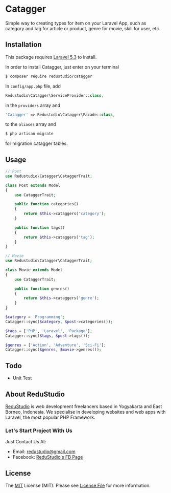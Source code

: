 # Catagger

Simple way to creating types for item on your Laravel App, such as category and tag for article or product, genre for movie, skill for user, etc.

## Installation

This package requires [Laravel 5.3][laravel-install-link] to install.

In order to install Catagger, just enter on your terminal

```bash
$ composer require redustudio/catagger
```

In `config/app.php` file, add

```php
Redustudio\Catagger\ServiceProvider::class,
```

in the `providers` array and

```php
'Catagger' => Redustudio\Catagger\Facade::class,
```

to the `aliases` array and

```bash
$ php artisan migrate
```

for migration catagger tables.

## Usage

```php
// Post
use Redustudio\Catagger\CataggerTrait;

class Post extends Model
{
    use CataggerTrait;

    public function categories()
    {
        return $this->cataggers('category');
    }

    public function tags()
    {
        return $this->cataggers('tag');
    }
}

// Movie
use Redustudio\Catagger\CataggerTrait;

class Movie extends Model
{
    use CataggerTrait;

    public function genres()
    {
        return $this->cataggers('genre');
    }
}
```

```php
$category = 'Programming';
Catagger::sync($category, $post->categories());

$tags = ['PHP', 'Laravel', 'Package'];
Catagger::sync($tags, $post->tags());

$genres = ['Action', 'Adventure', 'Sci-Fi'];
Catagger::sync($genres, $movie->genres());
```

## Todo

- Unit Test

## About ReduStudio

[ReduStudio][homepage] is web development freelancers based in Yogyakarta and East Borneo, Indonesia. We specialise in developing websites and web apps with Laravel, the most popular PHP Framework.

### Let's Start Project With Us

Just Contact Us At:
- Email: [redustudio@gmail.com][mailto]
- Facebook: [ReduStudio's FB Page][fbpage]

## License
The [MIT][mitlink] License (MIT). Please see [License File](LICENSE.md) for more information.


[laravel-install-link]: https://laravel.com/docs/5.3#installation
[screenshot]: admin.png
[homepage]: http://redustudio.com/
[mailto]: mailto:redustudio@gmail.com
[fbpage]: https://www.facebook.com/Redustudio/
[mitlink]: http://opensource.org/licenses/MIT
